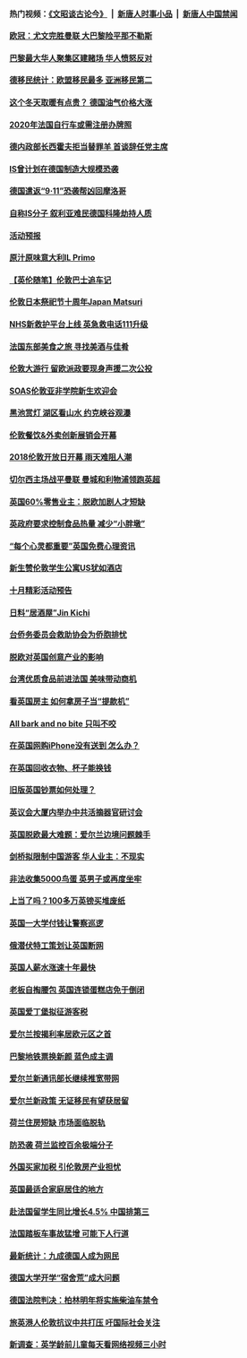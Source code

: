 #### 热门视频：[《文昭谈古论今》](https://github.com/gfw-breaker/wenzhao/blob/master/README.md?t=10250333) &nbsp;|&nbsp; [新唐人时事小品](https://github.com/gfw-breaker/ntdtv-comedy/blob/master/README.md?t=10250333) &nbsp;|&nbsp; [新唐人中国禁闻](https://github.com/gfw-breaker/ntdtv-news/blob/master/README.md?t=10250333)

#### [欧冠：尤文完胜曼联 大巴黎险平那不勒斯](../pages/nsc974/n10806938.md?t=10250333) 

#### [巴黎最大华人聚集区建赌场 华人愤怒反对](../pages/nsc974/n10805445.md?t=10250333) 

#### [德移民统计：欧盟移民最多 亚洲移民第二](../pages/nsc974/n10805377.md?t=10250333) 

#### [这个冬天取暖有点贵？ 德国油气价格大涨](../pages/nsc974/n10805323.md?t=10250333) 

#### [2020年法国自行车或需注册办牌照](../pages/nsc974/n10805517.md?t=10250333) 

#### [德内政部长西霍夫拒当替罪羊 首谈辞任党主席](../pages/nsc974/n10805185.md?t=10250333) 

#### [IS曾计划在德国制造大规模恐袭](../pages/nsc974/n10803787.md?t=10250333) 

#### [德国遣返“9·11”恐袭帮凶回摩洛哥](../pages/nsc974/n10803883.md?t=10250333) 

#### [自称IS分子 叙利亚难民德国科隆劫持人质](../pages/nsc974/n10803842.md?t=10250333) 

#### [活动预报](../pages/nsc974/n10803032.md?t=10250333) 

#### [原汁原味意大利IL Primo](../pages/nsc974/n10802970.md?t=10250333) 

#### [【英伦随笔】伦敦巴士追车记](../pages/nsc974/n10802956.md?t=10250333) 

#### [伦敦日本祭祀节十周年Japan Matsuri](../pages/nsc974/n10802926.md?t=10250333) 

#### [NHS新救护平台上线 英急救电话111升级](../pages/nsc974/n10802902.md?t=10250333) 

#### [法国东部美食之旅 寻找美酒与佳肴](../pages/nsc974/n10801640.md?t=10250333) 

#### [伦敦大游行 留欧派政要现身声援二次公投](../pages/nsc974/n10801279.md?t=10250333) 

#### [SOAS伦敦亚非学院新生欢迎会](../pages/nsc974/n10800385.md?t=10250333) 

#### [黑池赏灯 湖区看山水 约克峡谷观瀑](../pages/nsc974/n10800379.md?t=10250333) 

#### [伦敦餐饮&外卖创新展销会开幕](../pages/nsc974/n10800370.md?t=10250333) 

#### [2018伦敦开放日开幕 雨天难阻人潮](../pages/nsc974/n10800357.md?t=10250333) 

#### [切尔西主场战平曼联 曼城和利物浦领跑英超](../pages/nsc974/n10799387.md?t=10250333) 

#### [英国60%零售业主：脱欧加剧人才短缺](../pages/nsc974/n10798814.md?t=10250333) 

#### [英政府要求控制食品热量 减少“小胖墩”](../pages/nsc974/n10798915.md?t=10250333) 

#### [“每个心灵都重要”英国免费心理资讯](../pages/nsc974/n10798906.md?t=10250333) 

#### [新生赞伦敦学生公寓US犹如酒店](../pages/nsc974/n10798881.md?t=10250333) 

#### [十月精彩活动预告](../pages/nsc974/n10798869.md?t=10250333) 

#### [日料“居酒屋”Jin Kichi](../pages/nsc974/n10798856.md?t=10250333) 

#### [台侨务委员会救助协会为侨胞排忧](../pages/nsc974/n10798830.md?t=10250333) 

#### [脱欧对英国创意产业的影响](../pages/nsc974/n10798806.md?t=10250333) 

#### [台湾优质食品前进法国 美味带动商机](../pages/nsc974/n10796380.md?t=10250333) 

#### [看英国房主 如何拿房子当“提款机”](../pages/nsc974/n10795639.md?t=10250333) 

#### [All bark and no bite 只叫不咬](../pages/nsc974/n10795626.md?t=10250333) 

#### [在英国网购iPhone没有送到 怎么办？](../pages/nsc974/n10795611.md?t=10250333) 

#### [在英国回收衣物、杯子能换钱](../pages/nsc974/n10795600.md?t=10250333) 

#### [旧版英国钞票如何处理？](../pages/nsc974/n10795574.md?t=10250333) 

#### [英议会大厦内举办中共活摘器官研讨会](../pages/nsc974/n10795559.md?t=10250333) 

#### [英国脱欧最大难题：爱尔兰边境问题棘手](../pages/nsc974/n10793065.md?t=10250333) 

#### [剑桥拟限制中国游客 华人业主：不现实](../pages/nsc974/n10793028.md?t=10250333) 

#### [非法收集5000鸟蛋 英男子或再度坐牢](../pages/nsc974/n10793168.md?t=10250333) 

#### [上当了吗？100多万英镑买堆废纸](../pages/nsc974/n10793153.md?t=10250333) 

#### [英国一大学付钱让警察巡逻](../pages/nsc974/n10793144.md?t=10250333) 

#### [俄潜伏特工策划让英国断网](../pages/nsc974/n10793138.md?t=10250333) 

#### [英国人薪水涨速十年最快](../pages/nsc974/n10793134.md?t=10250333) 

#### [老板自掏腰包 英国连锁蛋糕店免于倒闭](../pages/nsc974/n10793123.md?t=10250333) 

#### [英国爱丁堡拟征游客税](../pages/nsc974/n10793043.md?t=10250333) 

#### [爱尔兰按揭利率居欧元区之首](../pages/nsc974/n10792636.md?t=10250333) 

#### [巴黎地铁票换新颜 蓝色成主调](../pages/nsc974/n10792539.md?t=10250333) 

#### [爱尔兰新通讯部长继续推宽带网](../pages/nsc974/n10792470.md?t=10250333) 

#### [爱尔兰新政策 无证移民有望获居留](../pages/nsc974/n10792193.md?t=10250333) 

#### [荷兰住房短缺 市场面临脱轨](../pages/nsc974/n10792107.md?t=10250333) 

#### [防恐袭 荷兰监控百余极端分子](../pages/nsc974/n10792022.md?t=10250333) 

#### [外国买家加税 引伦敦房产业担忧](../pages/nsc974/n10790977.md?t=10250333) 

#### [英国最适合家庭居住的地方](../pages/nsc974/n10790961.md?t=10250333) 

#### [赴法国留学生同比增长4.5% 中国排第三](../pages/nsc974/n10790702.md?t=10250333) 

#### [法国踏板车事故猛增 可能下人行道](../pages/nsc974/n10790752.md?t=10250333) 

#### [最新统计：九成德国人成为网民](../pages/nsc974/n10789368.md?t=10250333) 

#### [德国大学开学“宿舍荒”成大问题](../pages/nsc974/n10789287.md?t=10250333) 

#### [德国法院判决：柏林明年将实施柴油车禁令](../pages/nsc974/n10788104.md?t=10250333) 

#### [旅英港人伦敦抗议中共打压 吁国际社会关注](../pages/nsc974/n10788264.md?t=10250333) 

#### [新调查：英学龄前儿童每天看网络视频三小时](../pages/nsc974/n10788331.md?t=10250333) 

